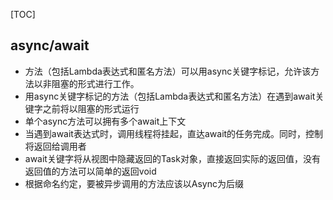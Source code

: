 [TOC]
## async/await
- 方法（包括Lambda表达式和匿名方法）可以用async关键字标记，允许该方法以非阻塞的形式进行工作。
- 用async关键字标记的方法（包括Lambda表达式和匿名方法）在遇到await关键字之前将以阻塞的形式运行
- 单个async方法可以拥有多个await上下文
- 当遇到await表达式时，调用线程将挂起，直达await的任务完成。同时，控制将返回给调用者
- await关键字将从视图中隐藏返回的Task对象，直接返回实际的返回值，没有返回值的方法可以简单的返回void
- 根据命名约定，要被异步调用的方法应该以Async为后缀
